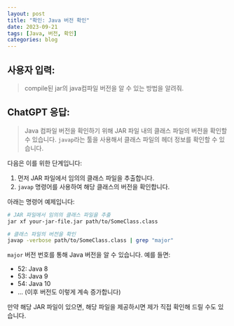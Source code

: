 ```yaml
---
layout: post
title: "확인: Java 버전 확인"
date: 2023-09-21
tags: [Java, 버전, 확인]
categories: blog
---
```


## 사용자 입력:
> compile된 jar의 java컴파일 버전을 알 수 있는 방법을 알려줘.

## ChatGPT 응답:
> Java 컴파일 버전을 확인하기 위해 JAR 파일 내의 클래스 파일의 버전을 확인할 수 있습니다. `javap`라는 툴을 사용해서 클래스 파일의 헤더 정보를 확인할 수 있습니다.

다음은 이를 위한 단계입니다:

1. 먼저 JAR 파일에서 임의의 클래스 파일을 추출합니다.
2. `javap` 명령어를 사용하여 해당 클래스의 버전을 확인합니다.

아래는 명령어 예제입니다:

```bash
# JAR 파일에서 임의의 클래스 파일을 추출
jar xf your-jar-file.jar path/to/SomeClass.class

# 클래스 파일의 버전을 확인
javap -verbose path/to/SomeClass.class | grep "major"
```

`major` 버전 번호를 통해 Java 버전을 알 수 있습니다. 예를 들면:

- 52: Java 8
- 53: Java 9
- 54: Java 10
- ... (이후 버전도 이렇게 계속 증가합니다)

만약 해당 JAR 파일이 있으면, 해당 파일을 제공하시면 제가 직접 확인해 드릴 수도 있습니다.

